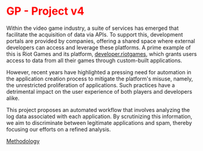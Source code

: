 
<h1 style="color: red;text-decoration: none;">GP - Project v4</h1>

Within the video game industry, a suite of services has emerged that facilitate the acquisition of data via APIs. To support this, development portals are provided by companies, offering a shared space where external developers can access and leverage these platforms. A prime example of this is Riot Games and its platform, [developer.riotgames](https://developer.riotgames.com/), which grants users access to data from all their games through custom-built applications.

However, recent years have highlighted a pressing need for automation in the application creation process to mitigate the platform's misuse, namely, the unrestricted proliferation of applications. Such practices have a detrimental impact on the user experience of both players and developers alike.

This project proposes an automated workflow that involves analyzing the log data associated with each application. By scrutinizing this information, we aim to discriminate between legitimate applications and spam, thereby focusing our efforts on a refined analysis.

[Methodology](./methodology.md)

<link rel="stylesheet" type="text/css" href="./styles.css">